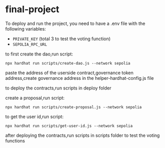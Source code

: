 # final-project

To deploy and run the project, you need to have a .env file with the following variables:

- `PRIVATE_KEY` (total 3 to test the voting function)
- `SEPOLIA_RPC_URL`

to first create the dao,run script:

```
npx hardhat run scripts/create-dao.js --network sepolia
```

paste the address of the userside contract,governance token address,create governance address in the helper-hardhat-config.js file

to deploy the contracts,run scripts in deploy folder

create a proposal,run script:

```
npx hardhat run scripts/create-proposal.js --network sepolia
```

to get the user id,run script:

```
npx hardhat run scripts/get-user-id.js --network sepolia
```

after deploying the contracts,run scripts in scripts folder to test the voting functions
